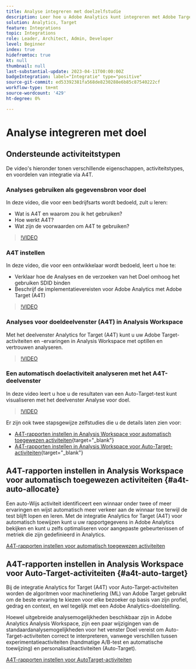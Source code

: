 ```yaml
---
title: Analyse integreren met doelzelfstudie
description: Leer hoe u Adobe Analytics kunt integreren met Adobe Target.
solution: Analytics, Target
feature: Integrations
topic: Integrations
role: Leader, Architect, Admin, Developer
level: Beginner
index: true
hidefromtoc: true
kt: null
thumbnail: null
last-substantial-update: 2023-04-11T00:00:00Z
badgeIntegration: label="Integratie" type="positive"
source-git-commit: ed53392381fa568de8230288e6b85c87540222cf
workflow-type: tm+mt
source-wordcount: '429'
ht-degree: 0%

---
```



# Analyse integreren met doel


## Ondersteunde activiteitstypen

De video&#39;s hieronder tonen verschillende eigenschappen, activiteitstypes, en voordelen van integratie via A4T.

### Analyses gebruiken als gegevensbron voor doel

In deze video, die voor een bedrijfsarts wordt bedoeld, zult u leren:

* Wat is A4T en waarom zou ik het gebruiken?
* Hoe werkt A4T?
* Wat zijn de voorwaarden om A4T te gebruiken?

>[!VIDEO](https://video.tv.adobe.com/v/17384/?quality=12&learn=on)

### A4T instellen

In deze video, die voor een ontwikkelaar wordt bedoeld, leert u hoe te:

* Verklaar hoe de Analyses en de verzoeken van het Doel omhoog het gebruiken SDID binden
* Beschrijf de implementatievereisten voor Adobe Analytics met Adobe Target (A4T)

>[!VIDEO](https://video.tv.adobe.com/v/35146/?quality=12&learn=on)

### Analyses voor doeldeelvenster (A4T) in Analysis Workspace

Met het deelvenster Analytics for Target (A4T) kunt u uw Adobe Target-activiteiten en -ervaringen in Analysis Workspace met optillen en vertrouwen analyseren.

>[!VIDEO](https://video.tv.adobe.com/v/37247/?quality=12&learn=on)

### Een automatisch doelactiviteit analyseren met het A4T-deelvenster

In deze video leert u hoe u de resultaten van een Auto-Target-test kunt visualiseren met het deelvenster Analyse voor doel.

>[!VIDEO](https://video.tv.adobe.com/v/333270/?quality=12&learn=on)

Er zijn ook twee stapsgewijze zelfstudies die u de details laten zien voor:
* [A4T-rapporten instellen in Analysis Workspace voor automatisch toegewezen activiteiten](https://experienceleague.adobe.com/docs/target-learn/tutorials/integrations/set-up-a4t-reports-in-analysis-workspace-for-auto-allocate-activities.html?lang=en){target="_blank"}
* [A4T-rapporten instellen in Analysis Workspace voor Auto-Target-activiteiten](https://experienceleague.adobe.com/docs/target-learn/tutorials/integrations/set-up-a4t-reports-in-analysis-workspace-for-auto-target-activities.html?lang=en){target="_blank"}

## A4T-rapporten instellen in Analysis Workspace voor automatisch toegewezen activiteiten {#a4t-auto-allocate}

Een auto-Wijs activiteit identificeert een winnaar onder twee of meer ervaringen en wijst automatisch meer verkeer aan de winnaar toe terwijl de test blijft lopen en leren. Met de integratie Analytics for Target (A4T) voor automatisch toewijzen kunt u uw rapportgegevens in Adobe Analytics bekijken en kunt u zelfs optimaliseren voor aangepaste gebeurtenissen of metriek die zijn gedefinieerd in Analytics.

<a href="https://experienceleague.adobe.com/docs/target-learn/tutorials/integrations/set-up-a4t-reports-in-analysis-workspace-for-auto-allocate-activities.html" class="spectrum-Button spectrum-Button--primary spectrum-Button--sizeM" target="_blank">
  <span class="spectrum-Button-label has-no-wrap has-text-weight-bold">A4T-rapporten instellen voor automatisch toegewezen activiteiten</span>
</a>

## A4T-rapporten instellen in Analysis Workspace voor Auto-Target-activiteiten {#a4t-auto-target}

Bij de integratie Analytics for Target (A4T) voor Auto-Target-activiteiten worden de algoritmen voor machinetlering (ML) van Adobe Target gebruikt om de beste ervaring te kiezen voor elke bezoeker op basis van zijn profiel, gedrag en context, en wel tegelijk met een Adobe Analytics-doelstelling.

Hoewel uitgebreide analysemogelijkheden beschikbaar zijn in Adobe Analytics Analysis Workspace, zijn een paar wijzigingen van de standaardanalysemogelijkheden voor het venster Doel vereist om Auto-Target-activiteiten correct te interpreteren, vanwege verschillen tussen experimentatieactiviteiten (handmatige A/B-test en automatische toewijzing) en personalisatieactiviteiten (Auto-Target).

<a href="https://experienceleague.adobe.com/docs/target-learn/tutorials/integrations/set-up-a4t-reports-in-analysis-workspace-for-auto-target-activities.html" class="spectrum-Button spectrum-Button--primary spectrum-Button--sizeM" target="_blank">
  <span class="spectrum-Button-label has-no-wrap has-text-weight-bold">A4T-rapporten instellen voor AutoTarget-activiteiten</span>
</a>